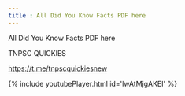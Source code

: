 ```yaml
---
title : All Did You Know Facts PDF here
---
```


All Did You Know Facts PDF here

TNPSC QUICKIES

https://t.me/tnpscquickiesnew



{% include youtubePlayer.html id='lwAtMjgAKEI' %}
